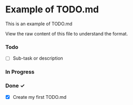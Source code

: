 # Example of TODO.md

This is an example of TODO.md

View the raw content of this file to understand the format.

### Todo

  - [ ] Sub-task or description  

### In Progress


### Done ✓

- [x] Create my first TODO.md  

